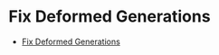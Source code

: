 # Fix Deformed Generations
- [Fix Deformed Generations](https://learnprompting.org/docs/image_prompting/fix_deformed_generations)